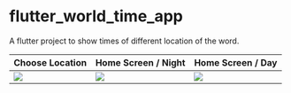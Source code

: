 # flutter_world_time_app

A flutter project to show times of different location of the word.

| Choose Location | Home Screen / Night | Home Screen / Day|
| ---------------- | ---------------- | ----------- |
| ![](https://raw.githubusercontent.com/Ankitkj1999/world_time.dart/master/imggg.jpg) | ![](https://github.com/Ankitkj1999/world_time.dart/blob/master/imgg.jpg?raw=true) | ![](https://github.com/Ankitkj1999/world_time.dart/blob/master/img.jpg?raw=true)|
